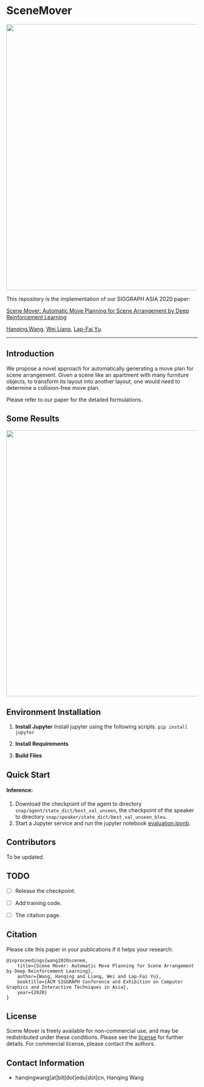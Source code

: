 # SceneMover

<div align="center">
    <img src="imgs/teaser.png", width="700">
</div>

This repository is the implementation of our SIGGRAPH ASIA 2020 paper:

[Scene Mover: Automatic Move Planning for Scene Arrangement by Deep Reinforcement Learning](#)

[Hanqing Wang](https://https://hanqingwangai.github.io/), [Wei Liang](http://iitlab.bit.edu.cn/mcislab/~liangwei/), [Lap-Fai Yu](https://craigyuyu.github.io/home/).


-----------

## Introduction
  We propose a novel approach for automatically generating a move plan for scene arrangement. Given a scene like an apartment with many furniture objects, to transform its layout into another layout, one would need to determine a collision-free move plan.

Please refer to our paper for the detailed formulations.


## Some Results


<div align="center">
    <img src="imgs/case.gif", width="700">
</div>

## Environment Installation
1. **Install Jupyter** 
  Install jupyter using the following scripts. `pip install jupyter`

2. **Install Requirements**
  
3. **Build Files**

## Quick Start
#### Inference:
1. Download the checkpoint of the agent to directory `snap/agent/state_dict/best_val_unseen`, the checkpoint of the speaker to directory `snap/speaker/state_dict/best_val_unseen_bleu`.
2. Start a Jupyter service and run the jupyter notebook [evaluation.ipynb](evaluation.ipynb).


## Contributors
To be updated.

## TODO
- [ ] Release the checkpoint.
- [ ] Add training code.
- [ ] The citation page.



## Citation
Please cite this paper in your publications if it helps your research:

    @inproceedings{wang2020scenem,
        title={Scene Mover: Automatic Move Planning for Scene Arrangement by Deep Reinforcement Learning},
        author={Wang, Hanqing and Liang, Wei and Lap-Fai Yu},
        booktitle={ACM SIGGRAPH Conference and Exhibition on Computer Graphics and Interactive Techniques in Asia},
        year={2020}
    }



## License
Scene Mover is freely available for non-commercial use, and may be redistributed under these conditions. Please see the [license](LICENSE) for further details. For commercial license, please contact the authors.

## Contact Information
- hanqingwang[at]bit[dot]edu[dot]cn, Hanqing Wang

